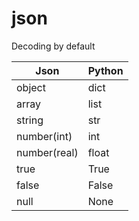 # json
Decoding by default

| Json         | Python |
| ------------ | ------ |
| object       | dict   |
| array        | list   |
| string       | str    |
| number(int)  | int    |
| number(real) | float  |
| true         | True   |
| false        | False  |
| null         | None   |
